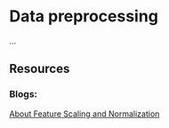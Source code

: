 # Data preprocessing
...


## Resources
### Blogs: 
[About Feature Scaling and Normalization](https://sebastianraschka.com/Articles/2014_about_feature_scaling.html#z-score-standardization-or-min-max-scaling)
